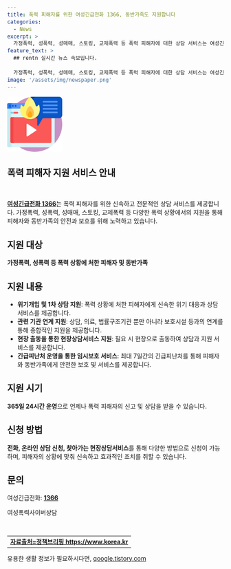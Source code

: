 ```yaml
---
title: 폭력 피해자를 위한 여성긴급전화 1366, 동반가족도 지원합니다
categories:
  - News
excerpt: >
  가정폭력, 성폭력, 성매매, 스토킹, 교제폭력 등 폭력 피해자에 대한 상담 서비스는 여성긴급전화 1366에서 지원합니다. 폭력 피해자와 동반가족을 대상으로 초기 상담, 긴급보호, 관련기관 연계 지원 등을 제공하며, 365일 24시간 운영됩니다. 전화, 온라인 상담 신청, 찾아가는 현장상담서비스를 통해 신청할 수 있으며, 긴급피난처 운영을 통해 임시보호 서비스도 제공됩니다. 여성폭력사이버상담도 가능합니다. (출처: 정책브리핑 www.korea.kr)
feature_text: >
  ## rentn 실시간 뉴스 속보입니다.

  가정폭력, 성폭력, 성매매, 스토킹, 교제폭력 등 폭력 피해자에 대한 상담 서비스는 여성긴급전화 1366에서 지원합니다. 폭력 피해자와 동반가족을 대상으로 초기 상담, 긴급보호, 관련기관 연계 지원 등을 제공하며, 365일 24시간 운영됩니다. 전화, 온라인 상담 신청, 찾아가는 현장상담서비스를 통해 신청할 수 있으며, 긴급피난처 운영을 통해 임시보호 서비스도 제공됩니다. 여성폭력사이버상담도 가능합니다. (출처: 정책브리핑 www.korea.kr)
image: '/assets/img/newspaper.png'
---
```


<p><img src="/assets/img/news.png" alt="rentncar 속보" /></p>

<h2>폭력 피해자 지원 서비스 안내</h2>

<p data-ke-size="size16">&nbsp;</p>

<p><a href="tel:1366"><b>여성긴급전화 1366</b></a>는 폭력 피해자를 위한 신속하고 전문적인 상담 서비스를 제공합니다. 가정폭력, 성폭력, 성매매, 스토킹, 교제폭력 등 다양한 폭력 상황에서의 지원을 통해 피해자와 동반가족의 안전과 보호를 위해 노력하고 있습니다.</p>

<h2>지원 대상</h2>

<p><b>가정폭력, 성폭력 등 폭력 상황에 처한 피해자 및 동반가족</b></p>

<h2>지원 내용</h2>

<ul>
<li><b>위기개입 및 1차 상담 지원</b>: 폭력 상황에 처한 피해자에게 신속한 위기 대응과 상담 서비스를 제공합니다.</li>
<li><b>관련 기관 연계 지원</b>: 상담, 의료, 법률구조기관 뿐만 아니라 보호시설 등과의 연계를 통해 종합적인 지원을 제공합니다.</li>
<li><b>현장 출동을 통한 현장상담서비스 지원</b>: 필요 시 현장으로 출동하여 상담과 지원 서비스를 제공합니다.</li>
<li><b>긴급피난처 운영을 통한 임시보호 서비스</b>: 최대 7일간의 긴급피난처를 통해 피해자와 동반가족에게 안전한 보호 및 서비스를 제공합니다.</li>
</ul>

<h2>지원 시기</h2>

<p><b>365일 24시간 운영</b>으로 언제나 폭력 피해자의 신고 및 상담을 받을 수 있습니다.</p>

<h2>신청 방법</h2>

<p><b>전화, 온라인 상담 신청, 찾아가는 현장상담서비스</b>를 통해 다양한 방법으로 신청이 가능하며, 피해자의 상황에 맞춰 신속하고 효과적인 조치를 취할 수 있습니다.</p>

<h2>문의</h2>

<p>여성긴급전화: <a href="tel:1366"><b>1366</b></a></p>

<p>여성폭력사이버상담</p>

<p data-ke-size="size16">&nbsp;</p>

<table>
<tbody>
<tr>
<td style="text-align: center; height: 17px;"><b><a href="https://https://www.korea.kr">자료출처=정책브리핑 https://www.korea.kr</a></b></td>
</tr>
</tbody>
</table>
유용한 생활 정보가 필요하시다면, <a href="https://qoogle.tistory.com" rel="dofollow">qoogle.tistory.com</a>


